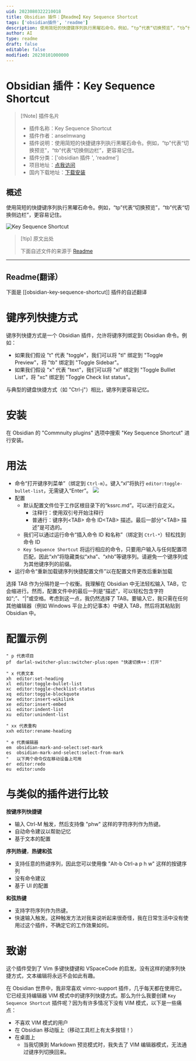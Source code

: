 ```yaml
---
uid: 2023080322210018
title: Obsidian 插件：【Readme】Key Sequence Shortcut
tags: ['obsidian插件', 'readme']
description: 使用简短的快捷键序列执行黑曜石命令。例如，“tp”代表“切换预览”，“tb”代表“切换侧边栏”，更容易记住。
author: AI
type: readme
draft: false
editable: false
modified: 20230101000000
---
```


# Obsidian 插件：Key Sequence Shortcut

> [!Note] 插件名片
> - 插件名称：Key Sequence Shortcut
> - 插件作者：anselmwang
> - 插件说明：使用简短的快捷键序列执行黑曜石命令。例如，“tp”代表“切换预览”，“tb”代表“切换侧边栏”，更容易记住。
> - 插件分类：['obsidian 插件 ', 'readme']
> - 项目地址：[点我访问](https://github.com/anselmwang/obsidian-key-sequence-shortcut)
> - 国内下载地址：[下载安装](https://pkmer.cn/products/plugin/pluginMarket/?obsidian-key-sequence-shortcut)

## 概述

使用简短的快捷键序列执行黑曜石命令。例如，“tp”代表“切换预览”，“tb”代表“切换侧边栏”，更容易记住。

![Key Sequence Shortcut](https://cdn.pkmer.cn/covers/obsidian-key-sequence-shortcut.png!pkmer)

> [!tip] 原文出处
>
>下面自述文件的来源于 [Readme](https://ghproxy.net/https://raw.githubusercontent.com/anselmwang/obsidian-key-sequence-shortcut/main/README.md)
>

---

## Readme(翻译）

下面是 [[obsidian-key-sequence-shortcut]] 插件的自述翻译

# 键序列快捷方式

键序列快捷方式是一个 Obsidian 插件，允许将键序列绑定到 Obsidian 命令。例如：

- 如果我们假设 "t" 代表 "toggle"，我们可以将 "tl" 绑定到 "Toggle Preview"，将 "tb" 绑定到 "Toggle Sidebar"。
- 如果我们假设 "x" 代表 "text"，我们可以将 "xl" 绑定到 "Toggle Bulllet List"，将 "xc" 绑定到 "Toggle Check list status"。

与典型的键盘快捷方式（如 "Ctrl-j"）相比，键序列更容易记忆。

# 安装

在 Obsidian 的 "Commnuity plugins" 选项中搜索 "Key Sequence Shortcut" 进行安装。

# 用法

- 命令“打开键序列菜单”（绑定到 `Ctrl-m`）。键入“xl”将执行 `editor:toggle-bullet-list`，无需键入“Enter”。
![](attachments/2022-02-26-07-33-19.png)
- 配置
  - 默认配置文件位于工作区根目录下的“kssrc.md”。可以进行自定义。
    - 注释行：使用双引号开始注释行
    - 普通行：键序列&lt;TAB&gt; 命令 ID&lt;TAB&gt; 描述。最后一部分“&lt;TAB&gt; 描述”是可选的。
  - 我们可以通过运行命令“插入命令 ID 和名称”（绑定到 `Ctrl-*`）轻松找到命令 ID
  - `Key Sequence Shortcut` 将运行相应的命令，只要用户输入与任何配置项匹配，因此“xh”将隐藏类似“xha”、“xhb”等键序列。请避免一个键序列成为其他键序列的前缀。
- 运行命令“重新加载键序列快捷配置文件”以在配置文件更改后重新加载

选择 TAB 作为分隔符是一个权衡。我理解在 Obsidian 中无法轻松输入 TAB，它会缩进行。然而，配置文件中的最后一列是“描述”，可以轻松包含字符如“;”、“|”或空格。考虑到这一点，我仍然选择了 TAB。要输入它，我只需在任何其他编辑器（例如 Windows 平台上的记事本）中键入 TAB，然后将其粘贴到 Obsidian 中。

# 配置示例

```
" p 代表项目
pf	darlal-switcher-plus:switcher-plus:open	"快速切换++：打开"

" x 代表文本
xh	editor:set-heading
xl	editor:toggle-bullet-list
xc	editor:toggle-checklist-status
xq	editor:toggle-blockquote
xw	editor:insert-wikilink
xe	editor:insert-embed
xi	editor:indent-list
xu	editor:unindent-list

" xx 代表重构
xxh	editor:rename-heading

" e 代表编辑器
em	obsidian-mark-and-select:set-mark
es	obsidian-mark-and-select:select-from-mark
"	以下两个命令仅在移动设备上可用
er	editor:redo
eu	editor:undo
```

# 与类似的插件进行比较

**按键序列快捷键**

- 输入 Ctrl-M 触发，然后支持像 "phw" 这样的字符序列作为热键。
- 自动命令建议以帮助记忆
- 基于文本的配置

**序列热键**，**热键和弦**

- 支持任意的热键序列，因此您可以使用像 "Alt-b Ctrl-a p h w" 这样的按键序列
- 没有命令建议
- 基于 UI 的配置

**和弦热键**

- 支持字符序列作为热键。
- 快速输入触发。这种触发方法对我来说听起来很奇怪，我在日常生活中没有使用过这个插件，不确定它的工作效果如何。

# 致谢

这个插件受到了 Vim 多键快捷键和 VSpaceCode 的启发。没有这样的键序列快捷方式，文本编辑将永远不会如此有趣。

在 Obsidian 世界中，我非常喜欢 vimrc-support 插件，几乎每天都在使用它。它已经支持编辑器 VIM 模式中的键序列快捷方式。那么为什么我要创建 `Key Sequence Shortcut` 插件呢？因为有许多情况下没有 VIM 模式，以下是一些痛点：

- 不喜欢 VIM 模式的用户
- 在 Obsidian 移动版上（移动工具栏上有太多按钮！）
- 在桌面上
  - 当我切换到 Markdown 预览模式时，我失去了 VIM 编辑器模式，无法通过键序列切换回来。



